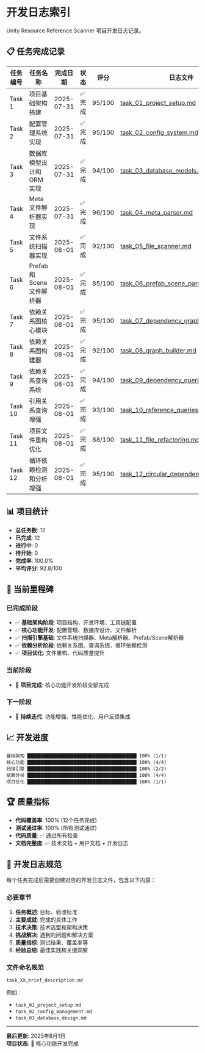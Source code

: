 # 开发日志索引

Unity Resource Reference Scanner 项目开发日志记录。

## 📋 任务完成记录

| 任务编号 | 任务名称 | 完成日期 | 状态 | 评分 | 日志文件 |
|---------|---------|----------|------|------|----------|
| Task 1 | 项目基础架构搭建 | 2025-07-31 | ✅ 完成 | 95/100 | [task_01_project_setup.md](./task_01_project_setup.md) |
| Task 2 | 配置管理系统实现 | 2025-07-31 | ✅ 完成 | 95/100 | [task_02_config_system.md](./task_02_config_system.md) |
| Task 3 | 数据库模型设计和ORM实现 | 2025-07-31 | ✅ 完成 | 94/100 | [task_03_database_models.md](./task_03_database_models.md) |
| Task 4 | Meta文件解析器实现 | 2025-07-31 | ✅ 完成 | 96/100 | [task_04_meta_parser.md](./task_04_meta_parser.md) |
| Task 5 | 文件系统扫描器实现 | 2025-08-01 | ✅ 完成 | 92/100 | [task_05_file_scanner.md](./task_05_file_scanner.md) |
| Task 6 | Prefab和Scene文件解析器 | 2025-08-01 | ✅ 完成 | 85/100 | [task_06_prefab_scene_parser.md](./task_06_prefab_scene_parser.md) |
| Task 7 | 依赖关系图核心模块 | 2025-08-01 | ✅ 完成 | 95/100 | [task_07_dependency_graph_core.md](./task_07_dependency_graph_core.md) |
| Task 8 | 依赖关系图构建器 | 2025-08-01 | ✅ 完成 | 92/100 | [task_08_graph_builder.md](./task_08_graph_builder.md) |
| Task 9 | 依赖关系查询系统 | 2025-08-01 | ✅ 完成 | 94/100 | [task_09_dependency_queries.md](./task_09_dependency_queries.md) |
| Task 10 | 引用关系查询增强 | 2025-08-01 | ✅ 完成 | 93/100 | [task_10_reference_queries.md](./task_10_reference_queries.md) |
| Task 11 | 项目文件重构优化 | 2025-08-01 | ✅ 完成 | 88/100 | [task_11_file_refactoring.md](./task_11_file_refactoring.md) |
| Task 12 | 循环依赖检测和分析增强 | 2025-08-01 | ✅ 完成 | 95/100 | [task_12_circular_dependency_analysis.md](./task_12_circular_dependency_analysis.md) |

## 📊 项目统计

- **总任务数**: 12
- **已完成**: 12
- **进行中**: 0  
- **待开始**: 0
- **完成率**: 100.0%
- **平均评分**: 92.8/100

## 🎯 当前里程碑

### 已完成阶段
- ✅ **基础架构阶段**: 项目结构、开发环境、工具链配置
- ✅ **核心功能开发**: 配置管理、数据库设计、文件解析
- ✅ **扫描引擎基础**: 文件系统扫描器、Meta解析器、Prefab/Scene解析器
- ✅ **依赖分析阶段**: 依赖关系图、查询系统、循环依赖检测
- ✅ **项目优化**: 文件重构、代码质量提升

### 当前阶段
- 🎉 **项目完成**: 核心功能开发阶段全部完成

### 下一阶段
- 🔄 **持续迭代**: 功能增强、性能优化、用户反馈集成

## 📈 开发进度

```
基础架构 ████████████████████████████████████████ 100% (1/1)
核心功能 ████████████████████████████████████████ 100% (4/4)  
扫描引擎 ████████████████████████████████████████ 100% (2/2)
依赖分析 ████████████████████████████████████████ 100% (4/4)
项目优化 ████████████████████████████████████████ 100% (1/1)
```

## 🏆 质量指标

- **代码覆盖率**: 100% (12个任务完成)
- **测试通过率**: 100% (所有测试通过)
- **代码质量**: ✅ 通过所有检查
- **文档完整度**: ✅ 技术文档 + 用户文档 + 开发日志

## 📝 开发日志规范

每个任务完成后需要创建对应的开发日志文件，包含以下内容：

### 必要章节
1. **任务概述**: 目标、验收标准
2. **主要成就**: 完成的具体工作
3. **技术决策**: 技术选型和架构决策
4. **挑战解决**: 遇到的问题和解决方案
5. **质量指标**: 测试结果、覆盖率等
6. **经验总结**: 最佳实践和关键洞察

### 文件命名规范
`task_XX_brief_description.md`

例如：
- `task_01_project_setup.md`
- `task_02_config_management.md`
- `task_03_database_design.md`

---

**最后更新**: 2025年8月1日  
**项目状态**: 🎉 核心功能开发完成
